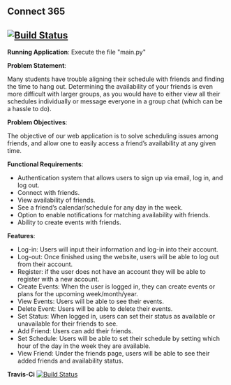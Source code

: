 ## Connect 365
[![Build Status](https://travis-ci.com/legianni/CMPE131-Project.svg?branch=master)](https://travis-ci.com/legianni/CMPE131-Project)
---
**Running Application**:
Execute the file "main.py"

**Problem Statement**:

Many students have trouble aligning their schedule with friends and finding the time to hang out. Determining the availability of your friends is even more difficult with larger groups, as you would have to either view all their schedules individually or message everyone in a group chat (which can be a hassle to do).

**Problem Objectives**:

The objective of our web application is to solve scheduling issues among friends, and allow one to easily access a friend’s availability at any given time.

**Functional Requirements**:

- Authentication system that allows users to sign up via email, log in, and log out.
- Connect with friends.
- View availability of friends.
- See a friend’s calendar/schedule for any day in the week.
- Option to enable notifications for matching availability with friends.
- Ability to create events with friends.

**Features**:
- Log-in:
  Users will input their information and log-in into their account.
- Log-out:
  Once finished using the website, users will be able to log out from their account.
- Register:
  if the user does not have an account they will be able to register with a new account.
- Create Events:
  When the user is logged in, they can create events or plans for the upcoming week/month/year.
- View Events:
  Users will be able to see their events.
- Delete Event:
  Users will be able to delete their events.
- Set Status:
  When logged in, users can set their status as available or unavailable for their friends to see.
- Add Friend:
  Users can add their friends.
- Set Schedule:
  Users will be able to set their schedule by setting which hour of the day in the week they are available.
- View Friend:
  Under the friends page, users will be able to see their added friends and availability status.

  

**Travis-Ci**
[![Build Status](https://travis-ci.com/legianni/CMPE131-Project.svg?branch=master)](https://travis-ci.com/legianni/CMPE131-Project)
